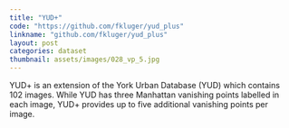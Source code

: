 ```yaml
---
title: "YUD+"
code: "https://github.com/fkluger/yud_plus"
linkname: "github.com/fkluger/yud_plus"
layout: post
categories: dataset
thumbnail: assets/images/028_vp_5.jpg
---
```

YUD+ is an extension of the York Urban Database (YUD) which contains 102 images.
While YUD has three Manhattan vanishing points labelled in each image, YUD+ provides up to five additional vanishing points per image.